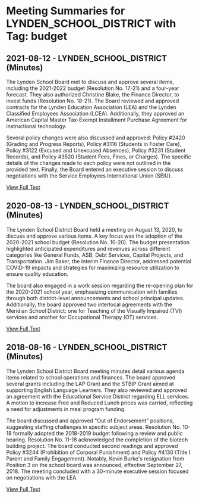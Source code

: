 # Meeting Summaries for LYNDEN_SCHOOL_DISTRICT with Tag: budget

## 2021-08-12 - LYNDEN_SCHOOL_DISTRICT (Minutes)

The Lynden School Board met to discuss and approve several items, including the 2021-2022 budget (Resolution No. 17-21) and a four-year forecast. They also authorized Christine Blake, the Finance Director, to invest funds (Resolution No. 18-21).  The Board reviewed and approved contracts for the Lynden Education Association (LEA) and the Lynden Classified Employees Association (LCEA). Additionally, they approved an American Capital Master Tax-Exempt Installment Purchase Agreement for instructional technology.

Several policy changes were also discussed and approved: Policy #2420 (Grading and Progress Reports), Policy #3116 (Students in Foster Care), Policy #3122 (Excused and Unexcused Absences), Policy #3231 (Student Records), and Policy #3520 (Student Fees, Fines, or Charges). The specific details of the changes made to each policy were not outlined in the provided text.  Finally, the Board entered an executive session to discuss negotiations with the Service Employees International Union (SEIU).

[View Full Text](https://raw.githubusercontent.com/WhatsUpWhatcom/schoolboardexplorer/refs/heads/main/data/countries/usa/states/wa/counties/whatcom/school_boards/lynden_school_district/2021/2021-08-12-minutes.txt)

## 2020-08-13 - LYNDEN_SCHOOL_DISTRICT (Minutes)

The Lynden School District Board held a meeting on August 13, 2020, to discuss and approve various items.  A key focus was the adoption of the 2020-2021 school budget (Resolution No. 10-20). The budget presentation highlighted anticipated expenditures and revenues across different categories like General Funds, ASB, Debt Services, Capital Projects, and Transportation. Jim Baker, the interim Finance Director, addressed potential COVID-19 impacts and strategies for maximizing resource utilization to ensure quality education.

The board also engaged in a work session regarding the re-opening plan for the 2020-2021 school year, emphasizing communication with families through both district-level announcements and school principal updates.  Additionally, the board approved two interlocal agreements with the Meridian School District: one for Teaching of the Visually Impaired (TVI) services and another for Occupational Therapy (OT) services.

[View Full Text](https://raw.githubusercontent.com/WhatsUpWhatcom/schoolboardexplorer/refs/heads/main/data/countries/usa/states/wa/counties/whatcom/school_boards/lynden_school_district/2020/2020-08-13-minutes.txt)

## 2018-08-16 - LYNDEN_SCHOOL_DISTRICT (Minutes)

The Lynden School District Board meeting minutes detail various agenda items related to school operations and finances.  The board approved several grants including the LAP Grant and the STBIP Grant aimed at supporting English Language Learners. They also reviewed and approved an agreement with the Educational Service District regarding ELL services. A motion to increase Free and Reduced Lunch prices was carried, reflecting a need for adjustments in meal program funding.

The board discussed and approved "Out of Endorsement" positions, suggesting staffing challenges in specific subject areas. Resolution No. 10-18 formally adopted the 2018-2019 budget following a review and public hearing. Resolution No. 11-18 acknowledged the completion of the biotech building project.  The board conducted second readings and approved Policy #3244 (Prohibition of Corporal Punishment) and Policy #4130 (Title I Parent and Family Engagement). Notably, Kevin Burke's resignation from Position 3 on the school board was announced, effective September 27, 2018.  The meeting concluded with a 30-minute executive session focused on negotiations with the LEA.

[View Full Text](https://raw.githubusercontent.com/WhatsUpWhatcom/schoolboardexplorer/refs/heads/main/data/countries/usa/states/wa/counties/whatcom/school_boards/lynden_school_district/2018/2018-08-16-minutes.txt)

